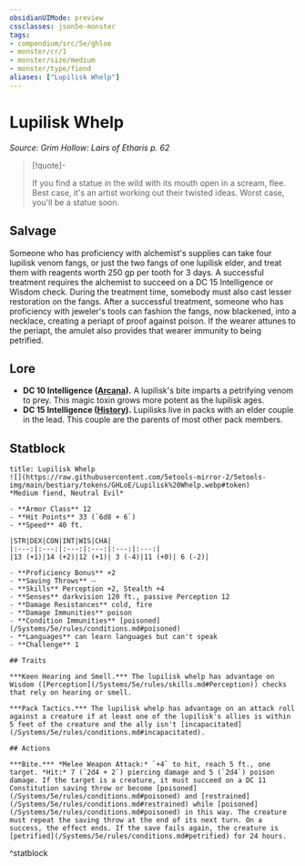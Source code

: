 ```yaml
---
obsidianUIMode: preview
cssclasses: json5e-monster
tags:
- compendium/src/5e/ghloe
- monster/cr/1
- monster/size/medium
- monster/type/fiend
aliases: ["Lupilisk Whelp"]
---
```

# Lupilisk Whelp
*Source: Grim Hollow: Lairs of Etharis p. 62*  

> [!quote]-  
> 
> If you find a statue in the wild with its mouth open in a scream, flee. Best case, it's an artist working out their twisted ideas. Worst case, you'll be a statue soon.

## Salvage

Someone who has proficiency with alchemist's supplies can take four lupilisk venom fangs, or just the two fangs of one lupilisk elder, and treat them with reagents worth 250 gp per tooth for 3 days. A successful treatment requires the alchemist to succeed on a DC 15 Intelligence or Wisdom check. During the treatment time, somebody must also cast lesser restoration on the fangs. After a successful treatment, someone who has proficiency with jeweler's tools can fashion the fangs, now blackened, into a necklace, creating a periapt of proof against poison. If the wearer attunes to the periapt, the amulet also provides that wearer immunity to being petrified.

## Lore

- **DC 10 Intelligence ([Arcana](/Systems/5e/rules/skills.md#Arcana)).** A lupilisk's bite imparts a petrifying venom to prey. This magic toxin grows more potent as the lupilisk ages.  
- **DC 15 Intelligence ([History](/Systems/5e/rules/skills.md#History)).** Lupilisks live in packs with an elder couple in the lead. This couple are the parents of most other pack members.  

## Statblock

```ad-statblock
title: Lupilisk Whelp
![](https://raw.githubusercontent.com/5etools-mirror-2/5etools-img/main/bestiary/tokens/GHLoE/Lupilisk%20Whelp.webp#token)
*Medium fiend, Neutral Evil*

- **Armor Class** 12
- **Hit Points** 33 (`6d8 + 6`)
- **Speed** 40 ft.

|STR|DEX|CON|INT|WIS|CHA|
|:---:|:---:|:---:|:---:|:---:|:---:|
|13 (+1)|14 (+2)|12 (+1)| 3 (-4)|11 (+0)| 6 (-2)|

- **Proficiency Bonus** +2
- **Saving Throws** ⏤
- **Skills** Perception +2, Stealth +4
- **Senses** darkvision 120 ft., passive Perception 12
- **Damage Resistances** cold, fire
- **Damage Immunities** poison
- **Condition Immunities** [poisoned](/Systems/5e/rules/conditions.md#poisoned)
- **Languages** can learn languages but can't speak
- **Challenge** 1

## Traits

***Keen Hearing and Smell.*** The lupilisk whelp has advantage on Wisdom ([Perception](/Systems/5e/rules/skills.md#Perception)) checks that rely on hearing or smell.

***Pack Tactics.*** The lupilisk whelp has advantage on an attack roll against a creature if at least one of the lupilisk's allies is within 5 feet of the creature and the ally isn't [incapacitated](/Systems/5e/rules/conditions.md#incapacitated).

## Actions

***Bite.*** *Melee Weapon Attack:* `+4` to hit, reach 5 ft., one target. *Hit:* 7 (`2d4 + 2`) piercing damage and 5 (`2d4`) poison damage. If the target is a creature, it must succeed on a DC 11 Constitution saving throw or become [poisoned](/Systems/5e/rules/conditions.md#poisoned) and [restrained](/Systems/5e/rules/conditions.md#restrained) while [poisoned](/Systems/5e/rules/conditions.md#poisoned) in this way. The creature must repeat the saving throw at the end of its next turn. On a success, the effect ends. If the save fails again, the creature is [petrified](/Systems/5e/rules/conditions.md#petrified) for 24 hours.
```
^statblock